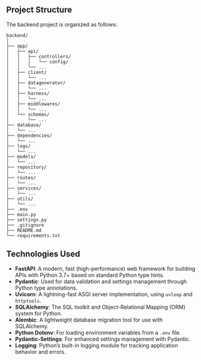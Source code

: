## Project Structure

The backend project is organized as follows:

```
backend/
│
├── app/
│   ├── api/
│   │   ├── controllers/
│   │   │   └── config/
│   │   └── ...
│   ├── client/
│   │   └── ...
│   ├── datagenerator/
│   │   └── ...
│   ├── harness/
│   │   └── ...
│   ├── middlewares/
│   │   └── ...
│   └── schemas/
│       └── ...
├── database/
│   └── ...
├── dependencies/
│   └── ...
├── logs/
│   └── ...
├── models/
│   └── ...
├── repository/
│   └── ...
├── routes/
│   └── ...
├── services/
│   └── ...
├── utils/
│   └── ...
├── .env
├── main.py
├── settings.py
├── .gitignore
├── README.md
└── requirements.txt
```

## Technologies Used

- **FastAPI**: A modern, fast (high-performance) web framework for building APIs with Python 3.7+ based on standard Python type hints.
- **Pydantic**: Used for data validation and settings management through Python type annotations.
- **Uvicorn**: A lightning-fast ASGI server implementation, using `uvloop` and `httptools`.
- **SQLAlchemy**: The SQL toolkit and Object-Relational Mapping (ORM) system for Python.
- **Alembic**: A lightweight database migration tool for use with SQLAlchemy.
- **Python Dotenv**: For loading environment variables from a `.env` file.
- **Pydantic-Settings**: For enhanced settings management with Pydantic.
- **Logging**: Python’s built-in logging module for tracking application behavior and errors.
